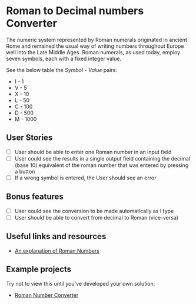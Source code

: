 # Roman to Decimal numbers Converter

The numeric system represented by Roman numerals originated in ancient Rome and remained the
usual way of writing numbers throughout Europe well into the Late Middle Ages.
Roman numerals, as used today, employ seven symbols, each with a fixed integer value.

See the below table the _Symbol - Value_ pairs:

- I - 1
- V - 5
- X - 10
- L - 50
- C - 100
- D - 500
- M - 1000

## User Stories

- [ ] User should be able to enter one Roman number in an input field
- [ ] User could see the results in a single output field containing the decimal (base 10) equivalent of the roman number that was entered by pressing a button
- [ ] If a wrong symbol is entered, the User should see an error

## Bonus features

- [ ] User could see the conversion to be made automatically as I type
- [ ] User should be able to convert from decimal to Roman (vice-versa)

## Useful links and resources

- [An explanation of Roman Numbers](https://en.wikipedia.org/wiki/Roman_numerals)

## Example projects

Try not to view this until you've developed your own solution:

- [Roman Number Converter](https://www.calculatorsoup.com/calculators/conversions/roman-numeral-converter.php)
